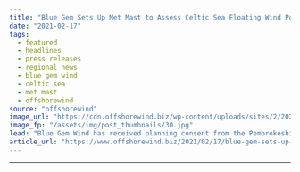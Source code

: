 ```yaml
---
title: "Blue Gem Sets Up Met Mast to Assess Celtic Sea Floating Wind Potential"
date: "2021-02-17"
tags: 
  - featured
  - headlines
  - press releases
  - regional news
  - blue gem wind
  - celtic sea
  - met mast
  - offshorewind
source: "offshorewind"
image_url: "https://cdn.offshorewind.biz/wp-content/uploads/sites/2/2021/02/17101005/Blue-Gem-Sets-Up-Met-Mast-to-Assess-Celtic-Sea-Floating-Wind-Potential.jpg"
image_fp: "/assets/img/post_thumbnails/30.jpg"
lead: "Blue Gem Wind has received planning consent from the Pembrokeshire Coast National Park Authority"
article_url: "https://www.offshorewind.biz/2021/02/17/blue-gem-sets-up-met-mast-to-assess-celtic-sea-floating-wind-potential/"
---
```


---
